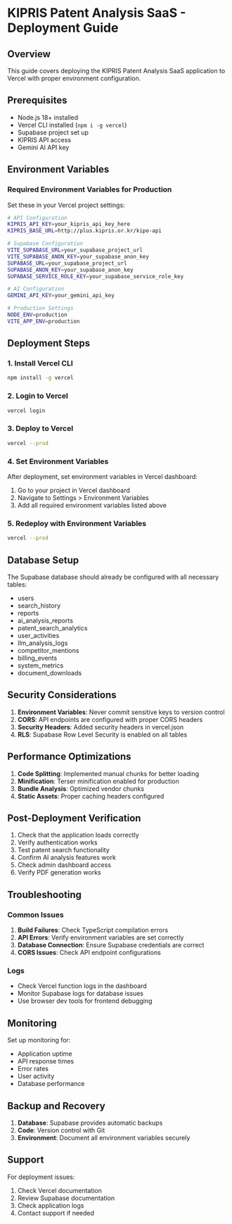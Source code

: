 # KIPRIS Patent Analysis SaaS - Deployment Guide

## Overview
This guide covers deploying the KIPRIS Patent Analysis SaaS application to Vercel with proper environment configuration.

## Prerequisites
- Node.js 18+ installed
- Vercel CLI installed (`npm i -g vercel`)
- Supabase project set up
- KIPRIS API access
- Gemini AI API key

## Environment Variables

### Required Environment Variables for Production

Set these in your Vercel project settings:

```bash
# API Configuration
KIPRIS_API_KEY=your_kipris_api_key_here
KIPRIS_BASE_URL=http://plus.kipris.or.kr/kipo-api

# Supabase Configuration
VITE_SUPABASE_URL=your_supabase_project_url
VITE_SUPABASE_ANON_KEY=your_supabase_anon_key
SUPABASE_URL=your_supabase_project_url
SUPABASE_ANON_KEY=your_supabase_anon_key
SUPABASE_SERVICE_ROLE_KEY=your_supabase_service_role_key

# AI Configuration
GEMINI_API_KEY=your_gemini_api_key

# Production Settings
NODE_ENV=production
VITE_APP_ENV=production
```

## Deployment Steps

### 1. Install Vercel CLI
```bash
npm install -g vercel
```

### 2. Login to Vercel
```bash
vercel login
```

### 3. Deploy to Vercel
```bash
vercel --prod
```

### 4. Set Environment Variables
After deployment, set environment variables in Vercel dashboard:
1. Go to your project in Vercel dashboard
2. Navigate to Settings > Environment Variables
3. Add all required environment variables listed above

### 5. Redeploy with Environment Variables
```bash
vercel --prod
```

## Database Setup

The Supabase database should already be configured with all necessary tables:
- users
- search_history
- reports
- ai_analysis_reports
- patent_search_analytics
- user_activities
- llm_analysis_logs
- competitor_mentions
- billing_events
- system_metrics
- document_downloads

## Security Considerations

1. **Environment Variables**: Never commit sensitive keys to version control
2. **CORS**: API endpoints are configured with proper CORS headers
3. **Security Headers**: Added security headers in vercel.json
4. **RLS**: Supabase Row Level Security is enabled on all tables

## Performance Optimizations

1. **Code Splitting**: Implemented manual chunks for better loading
2. **Minification**: Terser minification enabled for production
3. **Bundle Analysis**: Optimized vendor chunks
4. **Static Assets**: Proper caching headers configured

## Post-Deployment Verification

1. Check that the application loads correctly
2. Verify authentication works
3. Test patent search functionality
4. Confirm AI analysis features work
5. Check admin dashboard access
6. Verify PDF generation works

## Troubleshooting

### Common Issues

1. **Build Failures**: Check TypeScript compilation errors
2. **API Errors**: Verify environment variables are set correctly
3. **Database Connection**: Ensure Supabase credentials are correct
4. **CORS Issues**: Check API endpoint configurations

### Logs
- Check Vercel function logs in the dashboard
- Monitor Supabase logs for database issues
- Use browser dev tools for frontend debugging

## Monitoring

Set up monitoring for:
- Application uptime
- API response times
- Error rates
- User activity
- Database performance

## Backup and Recovery

1. **Database**: Supabase provides automatic backups
2. **Code**: Version control with Git
3. **Environment**: Document all environment variables securely

## Support

For deployment issues:
1. Check Vercel documentation
2. Review Supabase documentation
3. Check application logs
4. Contact support if needed